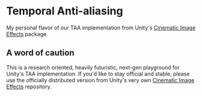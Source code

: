 # Temporal Anti-aliasing
My personal flavor of our TAA implementation from Unity's
[Cinematic Image Effects](https://bitbucket.org/Unity-Technologies/cinematic-image-effects)
package

## A word of caution
This is a research oriented, heavily futuristic, next-gen playground for
Unity's TAA implementation. If you'd like to stay official and stable, please
use the officially distributed version from Unity's very own
[Cinematic Image Effects](https://bitbucket.org/Unity-Technologies/cinematic-image-effects)
repository.
